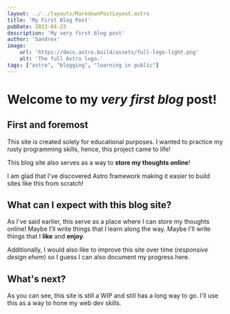 ```yaml
---
layout: ../../layouts/MarkdownPostLayout.astro
title: 'My First Blog Post'
pubDate: 2023-04-23
description: 'My very first blog post'
author: 'Sandrex'
image:
    url: 'https://docs.astro.build/assets/full-logo-light.png'
    alt: 'The full Astro logo.'
tags: ["astro", "blogging", "learning in public"]
---
```


# Welcome to my _very first blog_ post! 

## First and foremost

This site is created solely for educational purposes. 
I wanted to practice my rusty programming skills, hence, this project came to life!

This blog site also serves as a way to **store my thoughts online**!

I am glad that I've discovered Astro framework making it easier to build sites like this from scratch!

## What can I expect with this blog site?

As I've said earlier, this serve as a place where I can store my thoughts online! Maybe I'll write things that I learn along the way. Maybe I'll write things that I **like** and **enjoy**. 

Additionally, I would also like to improve this site over time (_responsive design ehem_) so I guess I can also document my progress here.

## What's next?

As you can see, this site is still a WIP and still has a long way to go. I'll use this as a way to hone my web dev skills.
